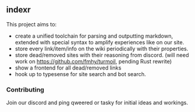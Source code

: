 ## indexr

This project aims to:

- create a unified toolchain for parsing and outputting markdown, extended with
  special syntax to amplify experiences like on our site.
- store every link/item/info on the wiki periodically with their properties.
- store dead/removed sites with their reasoning from discord. (will need work on
  https://github.com/fmhy/turmoil, pending Rust rewrite)
- show a frontend for all dead/removed links
- hook up to typesense for site search and bot search.

### Contributing

Join our discord and ping qweered or tasky for initial ideas and workings.
